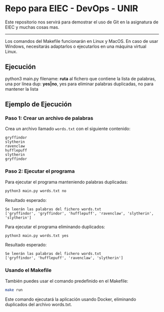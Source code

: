 # Repo para EIEC - DevOps - UNIR

Este repositorio nos servirá para demostrar el uso de Git en la asignatura de EIEC y muchas cosas mas.

---

Los comandos del Makefile funcionarán en Linux y MacOS. En caso de usar Windows, necesitarás adaptarlos o ejecutarlos en una máquina virtual Linux.

## Ejecución

python3 main.py <filename> <dup>
  filename: **ruta** al fichero que contiene la lista de palabras, una por línea
  dup: **yes|no**, yes para eliminar palabras duplicadas, no para mantener la lista

## Ejemplo de Ejecución

### Paso 1: Crear un archivo de palabras
Crea un archivo llamado `words.txt` con el siguiente contenido:
```
gryffindor
slytherin
ravenclaw
hufflepuff
slytherin
gryffindor
```

### Paso 2: Ejecutar el programa
Para ejecutar el programa manteniendo palabras duplicadas:
```bash
python3 main.py words.txt no
```

Resultado esperado:
```
Se leerán las palabras del fichero words.txt
['gryffindor', 'gryffindor', 'hufflepuff', 'ravenclaw', 'slytherin', 'slytherin']
```

Para ejecutar el programa eliminando duplicados:
```bash
python3 main.py words.txt yes
```

Resultado esperado:
```
Se leerán las palabras del fichero words.txt
['gryffindor', 'hufflepuff', 'ravenclaw', 'slytherin']
```

### Usando el Makefile
También puedes usar el comando predefinido en el Makefile:
```bash
make run
```
Este comando ejecutará la aplicación usando Docker, eliminando duplicados del archivo words.txt.
